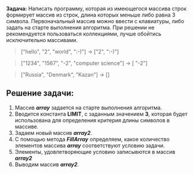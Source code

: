 **Задача:** Написать программу, которая из имеющегося массива строк формирует массив из строк, длина которых меньше либо равна 3 символа. Первоначальный массив можно ввести с клавиатуры, либо задать на старте выполнения алгоритма. При решении не рекомендуется пользоваться коллекциями, лучше обойтись исключительно массивами.

>["hello", "2", "world", ":-)"] -> ["2", ":-)"]

>["1234", "1567", "-2", "computer science"] -> [ "-2"]

>["Russia", "Denmark", "Kazan"] -> []

## **Решение задачи:**
1. Массив ***array*** задается на старте выполнения алгоритма.
2. Вводится константа **LIMIT**, с заданным значением **3**, которая будет использована для определения критерия длины символов в массиве.
3. Задаем новый массив ***array2***.
4. С помощью метода ***FillArray*** определяем, какое количество элементов массива ***array*** соответствуют условию задачи.
5. Элементы, удовлетворяющие условию записывются в массив ***array2***
6. Выводим массив ***array2***.
